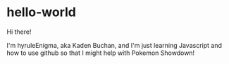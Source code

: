 # hello-world

Hi there!

I'm hyruleEnigma, aka Kaden Buchan, and I'm just learning Javascript and how to use github so that I might help with Pokemon Showdown!
